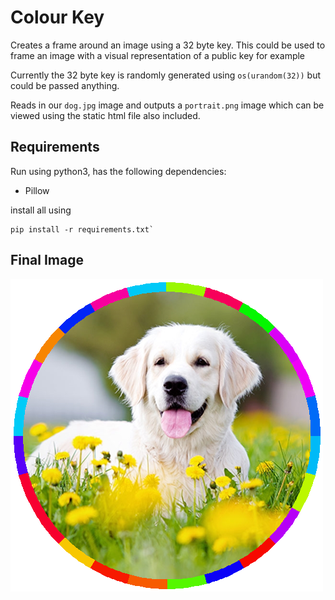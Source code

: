 # Colour Key

Creates a frame around an image using a 32 byte key. This could be used to frame an image with a visual representation of a public key for example

Currently the 32 byte key is randomly generated using `os(urandom(32))` but could be passed anything.

Reads in our `dog.jpg` image and outputs a `portrait.png` image which can be viewed using the static html file also included.

## Requirements

Run using python3, has the following dependencies:

- Pillow

install all using
```
pip install -r requirements.txt`
```

## Final Image
![portrait](https://github.com/darcys22/Colour-Key/blob/master/portrait.png)
